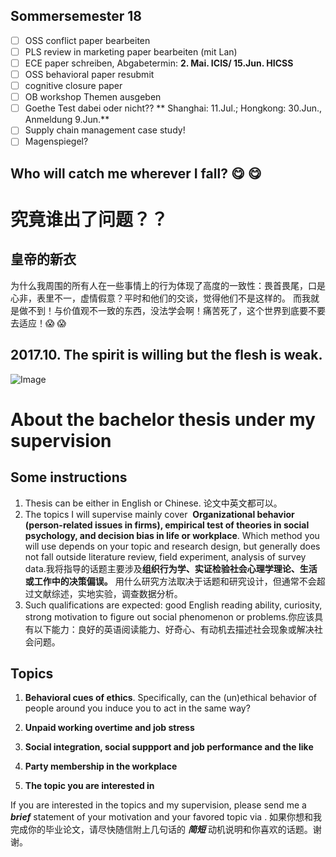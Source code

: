 ## Sommersemester 18
- [ ] OSS conflict paper bearbeiten
- [ ] PLS review in marketing paper bearbeiten (mit Lan)
- [ ] ECE paper schreiben, Abgabetermin: **2. Mai. ICIS/ 15.Jun. HICSS**
- [ ] OSS behavioral paper resubmit
- [ ] cognitive closure paper
- [ ] OB workshop Themen ausgeben
- [ ] Goethe Test dabei oder nicht?? ** Shanghai: 11.Jul.; Hongkong: 30.Jun., Anmeldung 9.Jun.**
- [ ] Supply chain management case study!
- [ ] Magenspiegel?

## Who will catch me wherever I fall? :yum: :yum:

# 究竟谁出了问题？？

## 皇帝的新衣
为什么我周围的所有人在一些事情上的行为体现了高度的一致性：畏首畏尾，口是心非，表里不一，虚情假意？平时和他们的交谈，觉得他们不是这样的。
而我就是做不到！与价值观不一致的东西，没法学会啊！痛苦死了，这个世界到底要不要去适应！:scream: :scream:

## 2017.10. The spirit is willing but the flesh is weak.
![Image](https://)


# About the bachelor thesis under my supervision 

## Some instructions 

1. Thesis can be either in English or Chinese. 论文中英文都可以。
2. The topics I will supervise mainly cover  **Organizational behavior (person-related issues in firms), empirical test of theories in social psychology, and decision bias in life or workplace**. Which method you will use depends on your topic and research design, but generally does not fall outside literature review, field experiment, analysis of survey data.我将指导的话题主要涉及**组织行为学、实证检验社会心理学理论、生活或工作中的决策偏误。** 用什么研究方法取决于话题和研究设计，但通常不会超过文献综述，实地实验，调查数据分析。
3. Such qualifications are expected: good English reading ability, curiosity, strong motivation to figure out social phenomenon or problems.你应该具有以下能力：良好的英语阅读能力、好奇心、有动机去描述社会现象或解决社会问题。

## Topics

1. **Behavioral cues of ethics**.
   Specifically, can the (un)ethical behavior of people around you induce you to act in the same way?

2. **Unpaid working overtime and job stress**
   
3. **Social integration, social suppport and job performance and the like** 

4. **Party membership in the workplace**

5. **The topic you are interested in**

If you are interested in the topics and my supervision, please send me a _**brief**_ statement of your motivation and your favored topic via .
如果你想和我完成你的毕业论文，请尽快随信附上几句话的 _**简短**_ 动机说明和你喜欢的话题。谢谢。
